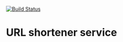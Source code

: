 [![Build Status](https://travis-ci.org/Absor/shortener.svg)](https://travis-ci.org/Absor/shortener)

# URL shortener service